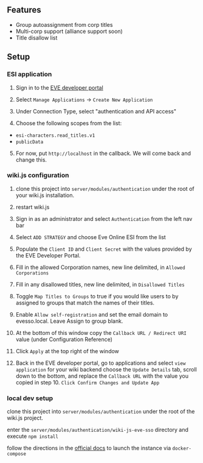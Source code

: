 ## Features
- Group autoassignment from corp titles
- Multi-corp support (alliance support soon)
- Title disallow list

## Setup

### ESI application
1. Sign in to the [EVE developer portal](https://developers.eveonline.com/)
2. Select `Manage Applications` -> `Create New Application`

3. Under Connection Type, select "authentication and API access"

4. Choose the following scopes from the list:
 * `esi-characters.read_titles.v1`
 * `publicData`

5. For now, put `http://localhost` in the callback.  We will come back and change this.

### wiki.js configuration
1. clone this project into `server/modules/authentication` under the root of your wiki.js installation.
2. restart wiki.js
3. Sign in as an administrator and select `Authentication` from the left nav bar
4. Select `ADD STRATEGY` and choose Eve Online ESI from the list
5. Populate the `Client ID` and `Client Secret` with the values provided by the EVE Developer Portal.
6. Fill in the allowed Corporation names, new line delimited, in `Allowed Corporations`
7. Fill in any disallowed titles, new line delimited, in `Disallowed Titles`
8. Toggle `Map Titles to Groups` to true if you would like users to by assigned to groups that match the names of their titles.
9. Enable `Allow self-registration` and set the email domain to evesso.local.  Leave Assign to group blank.

10. At the bottom of this window copy the `Callback URL / Redirect URI` value (under Configuration Reference)
11. Click `Apply` at the top right of the window

12. Back in the EVE developer portal, go to applications and select `view application` for your wiki backend
choose the `Update Details` tab, scroll down to the bottom, and replace the `Callback URL` with the value you copied in step 10.
`Click Confirm Changes and Update App`



### local dev setup
clone this project into `server/modules/authentication` under the root of the
wiki.js project.


enter the `server/modules/authentication/wiki-js-eve-sso` directory and execute
 `npm install`

follow the directions in the [official docs](https://docs.requarks.io/dev) to 
launch the instance via `docker-compose`